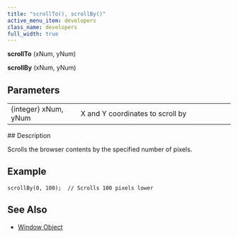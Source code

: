 ```yaml
---
title: "scrollTo(), scrollBy()"
active_menu_item: developers
class_name: developers
full_width: true
---
```



**scrollTo** (xNum, yNum)

**scrollBy** (xNum, yNum)

## Parameters

<table>
<tr>
<td width="193">
{integer} xNum, yNum

</td>
<td width="17">
</td>
<td width="670">
X and Y coordinates to scroll by

</td>
</tr>
</table>
## Description

Scrolls the browser contents by the specified number of pixels.

## Example

    scrollBy(0, 100);  // Scrolls 100 pixels lower
   

## See Also

 - [Window Object](/developers/documentation/scripting-apis/client-api/useful-browser-functions/window-object)

